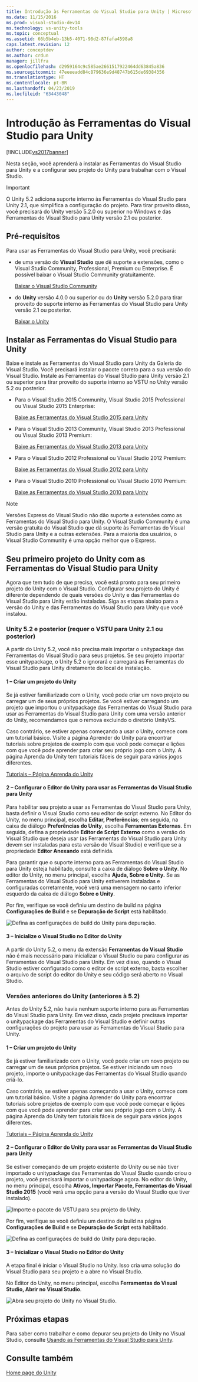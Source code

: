 ```yaml
---
title: Introdução às Ferramentas do Visual Studio para Unity | Microsoft Docs
ms.date: 11/15/2016
ms.prod: visual-studio-dev14
ms.technology: vs-unity-tools
ms.topic: conceptual
ms.assetid: 66b5b4eb-13b5-4071-98d2-87fafa4598a8
caps.latest.revision: 12
author: conceptdev
ms.author: crdun
manager: jillfra
ms.openlocfilehash: d2959164c9c585ae2661517922464dd63845a836
ms.sourcegitcommit: 47eeeeadd84c879636e9d48747b615de69384356
ms.translationtype: HT
ms.contentlocale: pt-BR
ms.lasthandoff: 04/23/2019
ms.locfileid: "63443048"
---
```

# <a name="getting-started-with-visual-studio-tools-for-unity"></a>Introdução às Ferramentas do Visual Studio para Unity
[!INCLUDE[vs2017banner](../includes/vs2017banner.md)]

Nesta seção, você aprenderá a instalar as Ferramentas do Visual Studio para Unity e a configurar seu projeto do Unity para trabalhar com o Visual Studio.  
  
> [!IMPORTANT]
> O Unity 5.2 adiciona suporte interno às Ferramentas do Visual Studio para Unity 2.1, que simplifica a configuração do projeto. Para tirar proveito disso, você precisará do Unity versão 5.2.0 ou superior no Windows e das Ferramentas do Visual Studio para Unity versão 2.1 ou posterior.  
  
## <a name="prerequisites"></a>Pré-requisitos  
 Para usar as Ferramentas do Visual Studio para Unity, você precisará:  
  
- de uma versão do **Visual Studio** que dê suporte a extensões, como o Visual Studio Community, Professional, Premium ou Enterprise. É possível baixar o Visual Studio Community gratuitamente.  
  
     [Baixar o Visual Studio Community](http://www.visualstudio.com/downloads/download-visual-studio-vs)  
  
- do **Unity** versão 4.0.0 ou superior ou do **Unity** versão 5.2.0 para tirar proveito do suporte interno às Ferramentas do Visual Studio para Unity versão 2.1 ou posterior.  
  
     [Baixar o Unity](https://unity3d.com/get-unity/download)  
  
## <a name="install-visual-studio-tools-for-unity"></a>Instalar as Ferramentas do Visual Studio para Unity  
 Baixe e instale as Ferramentas do Visual Studio para Unity da Galeria do Visual Studio. Você precisará instalar o pacote correto para a sua versão do Visual Studio. Instale as Ferramentas do Visual Studio para Unity versão 2.1 ou superior para tirar proveito do suporte interno ao VSTU no Unity versão 5.2 ou posterior.  
  
- Para o Visual Studio 2015 Community, Visual Studio 2015 Professional ou Visual Studio 2015 Enterprise:  
  
     [Baixe as Ferramentas do Visual Studio 2015 para Unity](https://visualstudiogallery.msdn.microsoft.com/8d26236e-4a64-4d64-8486-7df95156aba9)  
  
- Para o Visual Studio 2013 Community, Visual Studio 2013 Professional ou Visual Studio 2013 Premium:  
  
     [Baixe as Ferramentas do Visual Studio 2013 para Unity](https://visualstudiogallery.msdn.microsoft.com/20b80b8c-659b-45ef-96c1-437828fe7cf2)  
  
- Para o Visual Studio 2012 Professional ou Visual Studio 2012 Premium:  
  
     [Baixe as Ferramentas do Visual Studio 2012 para Unity](https://visualstudiogallery.msdn.microsoft.com/7ab11d2a-f413-4ed6-b3de-ff1d05157714)  
  
- Para o Visual Studio 2010 Professional ou Visual Studio 2010 Premium:  
  
     [Baixe as Ferramentas do Visual Studio 2010 para Unity](https://visualstudiogallery.msdn.microsoft.com/6e536faa-ce73-494a-a746-6a14753015f1)  
  
> [!NOTE]
> Versões Express do Visual Studio não dão suporte a extensões como as Ferramentas do Visual Studio para Unity. O Visual Studio Community é uma versão gratuita do Visual Studio que dá suporte às Ferramentas do Visual Studio para Unity e a outras extensões. Para a maioria dos usuários, o Visual Studio Community é uma opção melhor que o Express.  
  
## <a name="your-first-unity-project-with-visual-studio-tools-for-unity"></a>Seu primeiro projeto do Unity com as Ferramentas do Visual Studio para Unity  
 Agora que tem tudo de que precisa, você está pronto para seu primeiro projeto do Unity com o Visual Studio. Configurar seu projeto do Unity é diferente dependendo de quais versões do Unity e das Ferramentas do Visual Studio para Unity estão instaladas. Siga as etapas abaixo para a versão do Unity e das Ferramentas do Visual Studio para Unity que você instalou.  
  
### <a name="unity-52-and-higher-requires-vstu-21-or-higher"></a>Unity 5.2 e posterior (requer o VSTU para Unity 2.1 ou posterior)  
 A partir do Unity 5.2, você não precisa mais importar o unitypackage das Ferramentas do Visual Studio para seus projetos. Se seu projeto importar esse unitypackage, o Unity 5.2 o ignorará e carregará as Ferramentas do Visual Studio para Unity diretamente do local de instalação.  
  
#### <a name="1---create-a-unity-project"></a>1 – Criar um projeto do Unity  
 Se já estiver familiarizado com o Unity, você pode criar um novo projeto ou carregar um de seus próprios projetos. Se você estiver carregando um projeto que importou o unitypackage das Ferramentas do Visual Studio para usar as Ferramentas do Visual Studio para Unity com uma versão anterior do Unity, recomendamos que o remova excluindo o diretório UnityVS.  
  
 Caso contrário, se estiver apenas começando a usar o Unity, comece com um tutorial básico. Visite a página Aprender do Unity para encontrar tutoriais sobre projetos de exemplo com que você pode começar e lições com que você pode aprender para criar seu próprio jogo com o Unity. A página Aprenda do Unity tem tutoriais fáceis de seguir para vários jogos diferentes.  
  
 [Tutoriais – Página Aprenda do Unity](http://unity3d.com/learn/tutorials/modules)  
  
#### <a name="2---configure-unity-editor-to-use-visual-studio-tools-for-unity"></a>2 – Configurar o Editor do Unity para usar as Ferramentas do Visual Studio para Unity  
 Para habilitar seu projeto a usar as Ferramentas do Visual Studio para Unity, basta definir o Visual Studio como seu editor de script externo. No Editor do Unity, no menu principal, escolha **Editar, Preferências**; em seguida, na caixa de diálogo **Preferências do Unity**, escolha **Ferramentas Externas**. Em seguida, defina a propriedade **Editor de Script Externo** como a versão do Visual Studio que deseja usar (as Ferramentas do Visual Studio para Unity devem ser instaladas para esta versão do Visual Studio) e verifique se a propriedade **Editor Anexando** está definida.  
  
 Para garantir que o suporte interno para as Ferramentas do Visual Studio para Unity esteja habilitado, consulte a caixa de diálogo **Sobre o Unity**. No editor do Unity, no menu principal, escolha **Ajuda, Sobre o Unity.** Se as Ferramentas do Visual Studio para Unity estiverem instaladas e configuradas corretamente, você verá uma mensagem no canto inferior esquerdo da caixa de diálogo **Sobre o Unity**.  
  
 Por fim, verifique se você definiu um destino de build na página **Configurações de Build** e se **Depuração de Script** está habilitado.  
  
 ![Defina as configurações de build do Unity para depuração. ](../cross-platform/media/vstu-debugging-build-settings.png "vstu_debugging_build_settings")  
  
#### <a name="3---launch-visual-studio-from-the-unity-editor"></a>3 – Inicialize o Visual Studio no Editor do Unity  
 A partir do Unity 5.2, o menu da extensão **Ferramentas do Visual Studio** não é mais necessário para inicializar o Visual Studio ou para configurar as Ferramentas do Visual Studio para Unity. Em vez disso, quando o Visual Studio estiver configurado como o editor de script externo, basta escolher o arquivo de script do editor do Unity e seu código será aberto no Visual Studio.  
  
### <a name="previous-versions-of-unity-pre-52"></a>Versões anteriores do Unity (anteriores à 5.2)  
 Antes do Unity 5.2, não havia nenhum suporte interno para as Ferramentas do Visual Studio para Unity. Em vez disso, cada projeto precisava importar o unitypackage das Ferramentas do Visual Studio e definir outras configurações do projeto para usar as Ferramentas do Visual Studio para Unity.  
  
#### <a name="1---create-a-unity-project"></a>1 – Criar um projeto do Unity  
 Se já estiver familiarizado com o Unity, você pode criar um novo projeto ou carregar um de seus próprios projetos. Se estiver iniciando um novo projeto, importe o unitypackage das Ferramentas do Visual Studio quando criá-lo.  
  
 Caso contrário, se estiver apenas começando a usar o Unity, comece com um tutorial básico. Visite a página Aprender do Unity para encontrar tutoriais sobre projetos de exemplo com que você pode começar e lições com que você pode aprender para criar seu próprio jogo com o Unity. A página Aprenda do Unity tem tutoriais fáceis de seguir para vários jogos diferentes.  
  
 [Tutoriais – Página Aprenda do Unity](http://unity3d.com/learn/tutorials/modules)  
  
#### <a name="2---configure-unity-editor-to-use-visual-studio-tools-for-unity"></a>2 – Configurar o Editor do Unity para usar as Ferramentas do Visual Studio para Unity  
 Se estiver começando de um projeto existente do Unity ou se não tiver importado o unitypackage das Ferramentas do Visual Studio quando criou o projeto, você precisará importar o unitypackage agora. No editor do Unity, no menu principal, escolha **Ativos, Importar Pacote, Ferramentas do Visual Studio 2015** (você verá uma opção para a versão do Visual Studio que tiver instalado).  
  
 ![Importe o pacote do VSTU para seu projeto do Unity.](../cross-platform/media/vstu-configure-unity-import-vstu.png "vstu_configure_unity_import_vstu")  
  
 Por fim, verifique se você definiu um destino de build na página **Configurações de Build** e se **Depuração de Script** está habilitado.  
  
 ![Defina as configurações de build do Unity para depuração. ](../cross-platform/media/vstu-debugging-build-settings.png "vstu_debugging_build_settings")  
  
#### <a name="3---launch-visual-studio-from-unity-editor"></a>3 – Inicializar o Visual Studio no Editor do Unity  
 A etapa final é iniciar o Visual Studio no Unity. Isso cria uma solução do Visual Studio para seu projeto e a abre no Visual Studio.  
  
 No Editor do Unity, no menu principal, escolha **Ferramentas do Visual Studio, Abrir no Visual Studio**.  
  
 ![Abra seu projeto do Unity no Visual Studio.](../cross-platform/media/vstu-configure-open-in-visual-studio.png "vstu_configure_open_in_visual_studio")  
  
## <a name="next-steps"></a>Próximas etapas  
 Para saber como trabalhar e como depurar seu projeto do Unity no Visual Studio, consulte [Usando as Ferramentas do Visual Studio para Unity](../cross-platform/getting-started-with-visual-studio-tools-for-unity.md).  
  
## <a name="see-also"></a>Consulte também  
 [Home page do Unity](http://unity3d.com)
